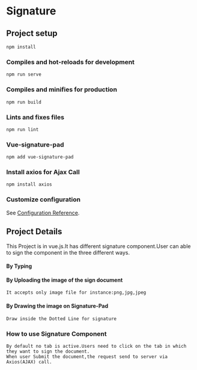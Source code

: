 # Signature

## Project setup
```
npm install
```

### Compiles and hot-reloads for development
```
npm run serve
```

### Compiles and minifies for production
```
npm run build
```

### Lints and fixes files
```
npm run lint
```
### Vue-signature-pad
```
npm add vue-signature-pad
```
### Install axios for Ajax Call
```
npm install axios
```
### Customize configuration
See [Configuration Reference](https://cli.vuejs.org/config/).
## Project Details
This Project is in vue.js.It has different signature component.User can able to sign the component in the three different ways.
#### By Typing
#### By Uploading the image of the sign document
```
It accepts only image file for instance:png,jpg,jpeg
```
#### By Drawing the image on Signature-Pad
```
Draw inside the Dotted Line for signature
```

### How to use Signature Component
```
By default no tab is active.Users need to click on the tab in which they want to sign the document.
When user Submit the document,the request send to server via Axios(AJAX) call.
```
